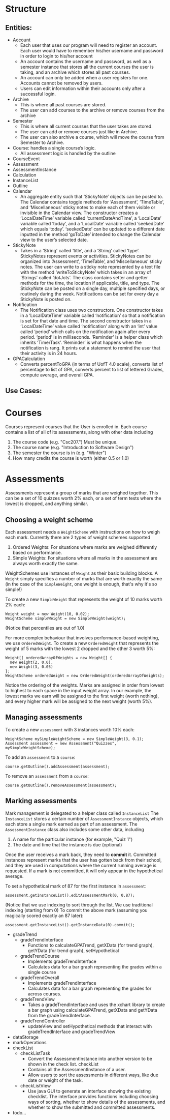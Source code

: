  



# Structure
## Entities:
- Account
    - Each user that uses our program will need to register an account. Each user would have to remember his/her username and password in order to login to his/her account
    - An account contains the username and password, as well as a semester instance that stores all the current courses the user is taking, and an archive which stores all past courses.
    - An account can only be added when a user registers for one. Accounts cannot be removed by users.
    - Users can edit information within their accounts only after a successful login. 
- Archive
    - This is where all past courses are stored. 
    - The user can add courses to the archive or remove courses from the archive
- Semester
    - This is where all current courses that the user takes are stored.
    - The user can add or remove courses just like in Archive.
    - The user can also archive a course, which will move the course from Semester to Archive.
- Course: handles a single course’s logic.
    - All assessment logic is handled by the outline
- CourseEvent
- Assessment
- AssessmentInstance
- Calculation
- InstanceList 
- Outline
- Calendar
    - An aggregate entity such that ‘StickyNote’ objects can be posted to. The Calendar contains toggle methods for ‘Assessment’, ‘TimeTable’, and ‘Miscellaneous’ sticky notes to make each of them visible or invisible in the Calendar view. The constructor creates a ‘LocalDateTime’ variable called ‘currentDateAndTime’, a ‘LocalDate’ variable called ‘today’, and a ‘LocalDate’ variable called ‘seekedDate’ which equals ‘today’. ‘seekedDate’ can be updated to a different date inputted in the method ‘goToDate’ intended to change the Calendar view to the user’s selected date. 
- StickyNote
    - Takes in a ‘String’ called ‘title’, and a ‘String’ called ‘type’. StickyNotes represent events or activities. StickyNotes can be organized into ‘Assessment’, ‘TimeTable’, and ‘Miscellaneous’ sticky notes. The user can write to a sticky note represented by a text file with the method ‘writeToStickyNote’ which takes in an array of ‘Strings’ called ‘dotJots’. The class contains setter and getter methods for the time, the location if applicable, title, and type. The StickyNote can be posted on a single day, multiple specified days, or routinely during the week. Notifications can be set for every day a StickyNote is posted on.
- Notification
    - The Notification class uses two constructors. One constructor takes in a ‘LocalDateTime’ variable called ‘notification’ so that a notification is set for that date and time. The second constructor takes in a ‘LocalDateTime’ value called ‘notification’ along with an ‘int’ value called ‘period’ which calls on the notification again after every period. ‘period’ is in milliseconds. ‘Reminder’ is a helper class which inherits ‘TimerTask’. ‘Reminder’ is what happens when the notification is rang. It prints out a statement to remind the user that their activity is in 24 hours.
- GPACalculation
    -  Converts percentToGPA (in terms of UofT 4.0 scale), converts list of percentage to list of GPA, converts percent to list of lettered Grades, compute average, and overall GPA. 


## Use Cases:
# Courses #
Courses represent courses that the User is enrolled in. Each course contains a list of all of its assessments, along with other data including
1. The course code (e.g. "Csc207.") Must be unique.
2. The course name (e.g. "Introduction to Software Design")
3. The semester the course is in (e.g. "Winter")
4. How many credits the course is worth (either 0.5 or 1.0)

# Assessments #
Assessments represent a group of marks that are weighed together. This can be a set of 10 quizzes worth 2% each, or a set of term tests where the lowest is dropped, and anything similar. 

## Choosing a weight scheme ##
Each assessment needs a `WeightScheme` with instructions on how to weigh each mark. Currently there are 2 types of weight schemes supported
  1. Ordered Weights: For situations where marks are weighed differently based on performance.
  2. Simple Weights: For situations where all marks in the assessment are always worth exactly the same.

WeightSchemes use instances of `Weight` as their basic building blocks. A `Weight` simply specifies a number of marks that are worth exactly the same (in the case of the `SimpleWeight`, one weight is enough, that's why it's so simple!)

To create a new `SimpleWeight` that represents the weight of 10 marks worth 2% each:
```
Weight weight = new Weight(10, 0.02);
WeightScheme simpleWeight = new SimpleWeight(weight);
```
(Notice that percentiles are out of 1.0)

For more complex behaviour that involves performance-based weighting, we use `OrderedWeight`.
To create a new `OrderedWeight` that represents the weight of 5 marks with the lowest 2 dropped and the other 3 worth 5%:
```
Weight[] orderedArrayOfWeights = new Weight[] {
  new Weight(2, 0.0),
  new Weight(3, 0.05)
};
WeightScheme orderedWeight = new OrderedWeight(orderedArrayOfWeights);
```
Notice the ordering of the weights. Marks are assigned in order from lowest to highest to each space in the input weight array. In our example, the lowest marks we earn will be assigned to the first weight (worth nothing), and every higher mark will be assigned to the next weight (worth 5%). 

## Managing assessments ##
To create a new `assessment` with 3 instances worth 10% each:
```
WeightScheme mySimpleWeightScheme = new SimpleWeight(3, 0.1);
Assessment assessment = new Assessment("Quizzes", mySimpleWeightScheme);
```
To add an `assessment` to a `course`:
```
course.getOutline().addAssessment(assessment);
```
To remove an `assessment` from a `course`:
```
course.getOutline().removeAssessment(assessment);
```

## Marking assessments ##
Mark management is delegated to a helper class called `InstanceList` The `InstanceList` stores a certain number of `AssessmentInstance` objects, which each store a single mark earned as part of an assessment. The `AssessmentInstance` class also includes some other data, including
1. A name for the particular instance (for example, "Quiz 1")
2. The date and time that the instance is due (optional)

Once the user receives a mark back, they need to **commit** it. Committed instances represent marks that the user has gotten back from their school, and they are used in computations where the current running average is requested. If a mark is not committed, it will only appear in the hypothetical average.

To set a hypothetical mark of 87 for the first instance in `assessment`:
```
assessment.getInstanceList().editAssessmentMark(0, 0.87);
```
(Notice that we use indexing to sort through the list. We use traditional indexing (starting from 0)
To commit the above mark (assuming you magically scored exactly an 87 later):
```
assessment.getInstanceList().getInstanceData(0).commit();
```
- gradeTrend
    - gradeTrendInterface
        - Functions to calculateGPATrend, getXData (for trend graph), getYData (for trend graph), setHypothetical
    - gradeTrendCourse
        - Implements gradeTrendInterface
        - Calculates data for a bar graph representing the grades within a single course
    - gradeTrendOverall
        - Implements gradeTrendInterface
        - Calculates data for a bar graph representing the grades for across courses.
    - gradeTrendView
        - Takes a gradeTrendInterface and uses the xchart library to create a bar graph using calculateGPATrend, getXData and getYData from the gradeTrendInterface.
    - gradeTrendController
        - updateView and setHypothetical methods that interact with gradeTrendInterface and gradeTrendView
- dataStorage
- markOperations
- checkList
    - checkListTask
        - Convert the AssessmentInstance into another version to be shown in the check list.
checkList
        - Contains all the AssessmentInstance of a user.
        - Allow users to sort the assessments in different ways, like due date or weight of the task.
    - checkListView
        - Use java GUI to generate an interface showing the existing checklist. The interface provides functions including choosing ways of sorting, whether to show details of the assessments, and whether to show the submitted and committed assessments.
- todo…
